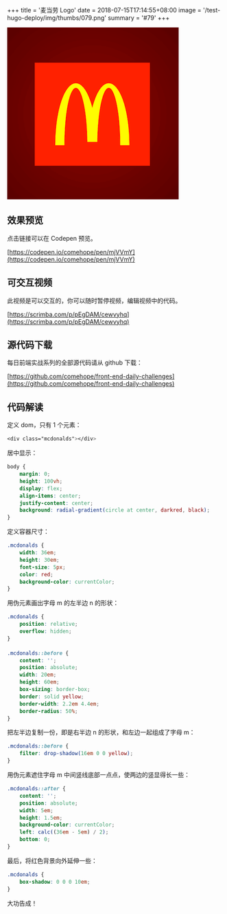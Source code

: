 +++
title = '麦当劳 Logo'
date = 2018-07-15T17:14:55+08:00
image = '/test-hugo-deploy/img/thumbs/079.png'
summary = '#79'
+++

![](./work.png)

## 效果预览

点击链接可以在 Codepen 预览。

[https://codepen.io/comehope/pen/mjVVmY](https://codepen.io/comehope/pen/mjVVmY)

## 可交互视频

此视频是可以交互的，你可以随时暂停视频，编辑视频中的代码。

[https://scrimba.com/p/pEgDAM/cewvyhq](https://scrimba.com/p/pEgDAM/cewvyhq)

## 源代码下载

每日前端实战系列的全部源代码请从 github 下载：

[https://github.com/comehope/front-end-daily-challenges](https://github.com/comehope/front-end-daily-challenges)

## 代码解读

定义 dom，只有 1 个元素：
```css
<div class="mcdonalds"></div>
```

居中显示：
```css
body {
    margin: 0;
    height: 100vh;
    display: flex;
    align-items: center;
    justify-content: center;
    background: radial-gradient(circle at center, darkred, black);
}
```

定义容器尺寸：
```css
.mcdonalds {
    width: 36em;
    height: 30em;
    font-size: 5px;
    color: red;
    background-color: currentColor;
}
```

用伪元素画出字母 m 的左半边 n 的形状：
```css
.mcdonalds {
    position: relative;
    overflow: hidden;
}

.mcdonalds::before {
    content: '';
    position: absolute;
    width: 20em;
    height: 60em;
    box-sizing: border-box;
    border: solid yellow;
    border-width: 2.2em 4.4em;
    border-radius: 50%;
}
```

把左半边复制一份，即是右半边 n 的形状，和左边一起组成了字母 m：
```css
.mcdonalds::before {
    filter: drop-shadow(16em 0 0 yellow);
}
```

用伪元素遮住字母 m 中间竖线底部一点点，使两边的竖显得长一些：
```css
.mcdonalds::after {
    content: '';
    position: absolute;
    width: 5em;
    height: 1.5em;
    background-color: currentColor;
    left: calc((36em - 5em) / 2);
    bottom: 0;
}
```

最后，将红色背景向外延伸一些：
```css
.mcdonalds {
    box-shadow: 0 0 0 10em;
}
```

大功告成！
